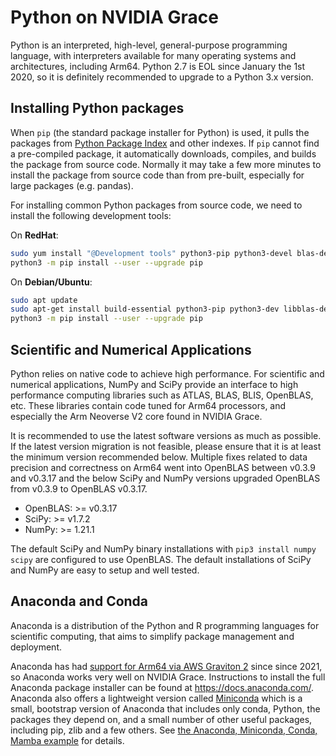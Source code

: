 # Python on NVIDIA Grace

Python is an interpreted, high-level, general-purpose programming language, with interpreters available for many operating systems and architectures, including Arm64.  Python 2.7 is EOL since January the 1st 2020, so it is definitely recommended to upgrade to a Python 3.x version.

## Installing Python packages

When `pip` (the standard package installer for Python) is used, it pulls the packages from [Python Package Index](https://pypi.org) and other indexes. If `pip` cannot find a pre-compiled package, it automatically downloads, compiles, and builds the package from source code. Normally it may take a few more minutes to install the package from source code than from pre-built, especially for large packages (e.g. pandas).

For installing common Python packages from source code, we need to install the following development tools:

On **RedHat**:
```bash
sudo yum install "@Development tools" python3-pip python3-devel blas-devel gcc-gfortran lapack-devel
python3 -m pip install --user --upgrade pip
```

On **Debian/Ubuntu**:
```bash
sudo apt update
sudo apt-get install build-essential python3-pip python3-dev libblas-dev gfortran liblapack-dev
python3 -m pip install --user --upgrade pip
```

## Scientific and Numerical Applications

Python relies on native code to achieve high performance.  For scientific and
numerical applications, NumPy and SciPy provide an interface to high performance
computing libraries such as ATLAS, BLAS, BLIS, OpenBLAS, etc.  These libraries
contain code tuned for Arm64 processors, and especially the Arm Neoverse V2 core
found in NVIDIA Grace.

It is recommended to use the latest software versions as much as possible. If the latest
version migration is not feasible, please ensure that it is at least the minimum version
recommended below.  Multiple fixes related to data precision and correctness on
Arm64 went into OpenBLAS between v0.3.9 and v0.3.17 and the below SciPy and NumPy versions
upgraded OpenBLAS from v0.3.9 to OpenBLAS v0.3.17.
 * OpenBLAS:  >= v0.3.17
 * SciPy: >= v1.7.2
 * NumPy: >= 1.21.1

The default SciPy and NumPy binary installations with `pip3 install numpy scipy`
are configured to use OpenBLAS.  The default installations of SciPy and NumPy
are easy to setup and well tested.

## Anaconda and Conda
Anaconda is a distribution of the Python and R programming languages for scientific computing, that aims to simplify package management and deployment.

Anaconda has had [support for Arm64 via AWS Graviton 2](https://www.anaconda.com/blog/anaconda-aws-graviton2) since since 2021, 
so Anaconda works very well on NVIDIA Grace. Instructions to install the full Anaconda package installer can be found at https://docs.anaconda.com/. Anaconda also offers a lightweight version called [Miniconda](https://docs.conda.io/en/latest/miniconda.html) which is a small, bootstrap version of Anaconda that includes only conda, Python, the packages they depend on, and a small number of other useful packages, including pip, zlib and a few others.  See [the Anaconda, Miniconda, Conda, Mamba example](../examples/anaconda.md) for details.

